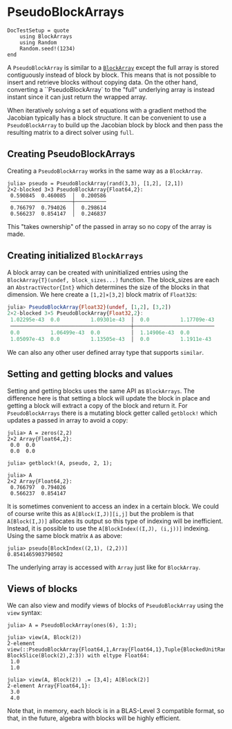 # PseudoBlockArrays

```@meta
DocTestSetup = quote
    using BlockArrays
    using Random
    Random.seed!(1234)
end
```

A `PseudoBlockArray` is similar to a [`BlockArray`](@ref) except the full array is stored
contiguously instead of block by block. This means that is not possible to insert and retrieve
blocks without copying data. On the other hand, converting a ``PseudoBlockArray` to the "full" underlying array is instead instant since
it can just return the wrapped array.

When iteratively solving a set of equations with a gradient method the Jacobian typically has a block structure. It can be convenient
to use a `PseudoBlockArray` to build up the Jacobian block by block and then pass the resulting matrix to
a direct solver using `full`.

## Creating PseudoBlockArrays

Creating a `PseudoBlockArray` works in the same way as a `BlockArray`.

```jldoctest A
julia> pseudo = PseudoBlockArray(rand(3,3), [1,2], [2,1])
2×2-blocked 3×3 PseudoBlockArray{Float64,2}:
 0.590845  0.460085  │  0.200586
 ────────────────────┼──────────
 0.766797  0.794026  │  0.298614
 0.566237  0.854147  │  0.246837
```

This "takes ownership" of the passed in array so no copy of the array is made.


## Creating initialized `BlockArrays`

A block array can be created with uninitialized entries using the `BlockArray{T}(undef, block_sizes...)`
function. The block_sizes are each an `AbstractVector{Int}` which determines the size of the blocks in that dimension. We here create a `[1,2]×[3,2]` block matrix of `Float32`s:
```julia
julia> PseudoBlockArray{Float32}(undef, [1,2], [3,2])
2×2-blocked 3×5 PseudoBlockArray{Float32,2}:
 1.02295e-43  0.0          1.09301e-43  │  0.0          1.17709e-43
 ───────────────────────────────────────┼──────────────────────────
 0.0          1.06499e-43  0.0          │  1.14906e-43  0.0        
 1.05097e-43  0.0          1.13505e-43  │  0.0          1.1911e-43 
```
We can also any other user defined array type that supports `similar`.

## Setting and getting blocks and values

Setting and getting blocks uses the same API as `BlockArrays`. The difference here is that setting a block will update the block in place and getting a block
will extract a copy of the block and return it. For `PseudoBlockArrays` there is a mutating block getter called `getblock!` which updates a passed in array to avoid a copy:

```jldoctest A
julia> A = zeros(2,2)
2×2 Array{Float64,2}:
 0.0  0.0
 0.0  0.0

julia> getblock!(A, pseudo, 2, 1);

julia> A
2×2 Array{Float64,2}:
 0.766797  0.794026
 0.566237  0.854147
```

It is sometimes convenient to access an index in a certain block. We could of course write this as `A[Block(I,J)][i,j]` but the problem is that `A[Block(I,J)]` allocates its output so this type of indexing will be inefficient. Instead, it is possible to use the `A[BlockIndex((I,J), (i,j))]` indexing. Using the same block matrix `A` as above:

```jldoctest A
julia> pseudo[BlockIndex((2,1), (2,2))]
0.8541465903790502
```

The underlying array is accessed with `Array` just like for `BlockArray`.


## Views of blocks

We can also view and modify views of blocks of `PseudoBlockArray` using the `view` syntax:
```jldoctest
julia> A = PseudoBlockArray(ones(6), 1:3);

julia> view(A, Block(2))
2-element view(::PseudoBlockArray{Float64,1,Array{Float64,1},Tuple{BlockedUnitRange{Array{Int64,1}}}}, BlockSlice(Block(2),2:3)) with eltype Float64:
 1.0
 1.0

julia> view(A, Block(2)) .= [3,4]; A[Block(2)]
2-element Array{Float64,1}:
 3.0
 4.0
```
Note that, in memory, each block is in a BLAS-Level 3 compatible format, so
that, in the future, algebra with blocks will be highly efficient.

